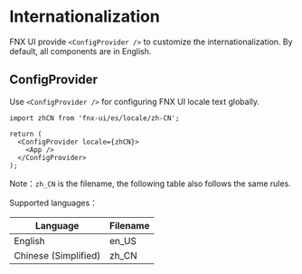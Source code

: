 # Internationalization

FNX UI provide `<ConfigProvider />` to customize the internationalization. By default, all components are in English.

## ConfigProvider

Use `<ConfigProvider />` for configuring FNX UI locale text globally.

```tsx
import zhCN from 'fnx-ui/es/locale/zh-CN';

return (
  <ConfigProvider locale={zhCN}>
    <App />
  </ConfigProvider>
);
```

Note：`zh_CN` is the filename, the following table also follows the same rules.

Supported languages：

| Language             | Filename |
| -------------------- | -------- |
| English              | en_US    |
| Chinese (Simplified) | zh_CN    |
